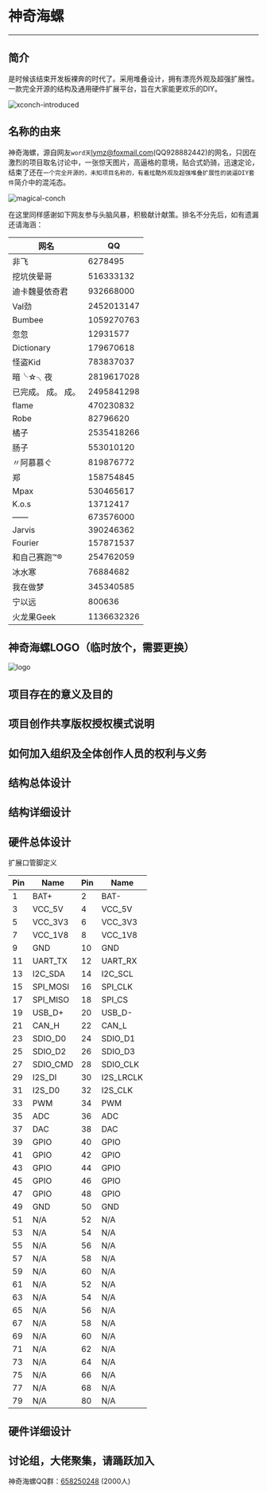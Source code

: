 # 神奇海螺

***

## 简介

是时候该结束开发板裸奔的时代了。采用堆叠设计，拥有漂亮外观及超强扩展性。一款完全开源的结构及通用硬件扩展平台，旨在大家能更欢乐的DIY。

![xconch-introduced ](https://github.com/xboot/xconch/blob/master/documents/images/xconch-introduced.png)

## 名称的由来

神奇海螺，源自网友`word天`lymz@foxmail.com(QQ928882442)的网名，只因在激烈的项目取名讨论中，一张惊天图片，高逼格的意境，贴合式奶骑，迅速定论，结束了还在`一个完全开源的，未知项目名称的，有着炫酷外观及超强堆叠扩展性的装逼DIY套件`简介中的混沌态。

![magical-conch](https://github.com/xboot/xconch/blob/master/documents/images/magical-conch.png)

在这里同样感谢如下网友参与头脑风暴，积极献计献策。排名不分先后，如有遗漏还请海涵：

| 网名         | QQ         |
| ---------- | ---------- |
| 非飞         | 6278495    |
| 挖坑侠晕哥      | 516333132  |
| 迪卡魏曼依奇君    | 932668000  |
| Val劲       | 2452013147 |
| Bumbee     | 1059270763 |
| 忽忽         | 12931577   |
| Dictionary | 179670618  |
| 怪盗Kid      | 783837037  |
| 暗╰☆╮夜      | 2819617028 |
| 已完成。 成。 成。 | 2495841298 |
| flame      | 470230832  |
| Robe       | 82796620   |
| 橘子         | 2535418266 |
| 肠子         | 553010120  |
| 〃阿慕慕ぐ      | 819876772  |
| 郑          | 158754845  |
| Mpax       | 530465617  |
| K.o.s      | 13712417   |
| ——         | 673576000  |
| Jarvis     | 390246362  |
| Fourier    | 157871537  |
| 和自己赛跑™®    | 254762059  |
| 冰水寒        | 76884682   |
| 我在做梦       | 345340585  |
| 宁以远        | 800636     |
| 火龙果Geek    | 1136632326 |

## 神奇海螺LOGO（临时放个，需要更换）

![logo](https://github.com/xboot/xconch/blob/master/documents/images/logo.png)

## 项目存在的意义及目的

## 项目创作共享版权授权模式说明

## 如何加入组织及全体创作人员的权利与义务

## 结构总体设计

## 结构详细设计

## 硬件总体设计

扩展口管脚定义

| Pin  | Name     | Pin  | Name      |
| ---- | -------- | ---- | --------- |
| 1    | BAT+     | 2    | BAT-      |
| 3    | VCC_5V   | 4    | VCC_5V    |
| 5    | VCC_3V3  | 6    | VCC_3V3   |
| 7    | VCC_1V8  | 8    | VCC_1V8   |
| 9    | GND      | 10   | GND       |
| 11   | UART_TX  | 12   | UART_RX   |
| 13   | I2C_SDA  | 14   | I2C_SCL   |
| 15   | SPI_MOSI | 16   | SPI_CLK   |
| 17   | SPI_MISO | 18   | SPI_CS    |
| 19   | USB_D+   | 20   | USB_D-    |
| 21   | CAN_H    | 22   | CAN_L     |
| 23   | SDIO_D0  | 24   | SDIO_D1   |
| 25   | SDIO_D2  | 26   | SDIO_D3   |
| 27   | SDIO_CMD | 28   | SDIO_CLK  |
| 29   | I2S_DI   | 30   | I2S_LRCLK |
| 31   | I2S_D0   | 32   | I2S_CLK   |
| 33   | PWM      | 34   | PWM       |
| 35   | ADC      | 36   | ADC       |
| 37   | DAC      | 38   | DAC       |
| 39   | GPIO     | 40   | GPIO      |
| 41   | GPIO     | 42   | GPIO      |
| 43   | GPIO     | 44   | GPIO      |
| 45   | GPIO     | 46   | GPIO      |
| 47   | GPIO     | 48   | GPIO      |
| 49   | GND      | 50   | GND       |
| 51   | N/A      | 52   | N/A       |
| 53   | N/A      | 54   | N/A       |
| 55   | N/A      | 56   | N/A       |
| 57   | N/A      | 58   | N/A       |
| 59   | N/A      | 60   | N/A       |
| 61   | N/A      | 52   | N/A       |
| 63   | N/A      | 54   | N/A       |
| 65   | N/A      | 56   | N/A       |
| 67   | N/A      | 58   | N/A       |
| 69   | N/A      | 60   | N/A       |
| 71   | N/A      | 62   | N/A       |
| 73   | N/A      | 64   | N/A       |
| 75   | N/A      | 66   | N/A       |
| 77   | N/A      | 68   | N/A       |
| 79   | N/A      | 80   | N/A       |


## 硬件详细设计

## 讨论组，大佬聚集，请踊跃加入
神奇海螺QQ群：[658250248](https://jq.qq.com/?_wv=1027&k=5BOkXYO) (2000人)
